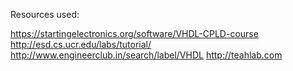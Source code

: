 Resources used:

https://startingelectronics.org/software/VHDL-CPLD-course
http://esd.cs.ucr.edu/labs/tutorial/
http://www.engineerclub.in/search/label/VHDL
http://teahlab.com
